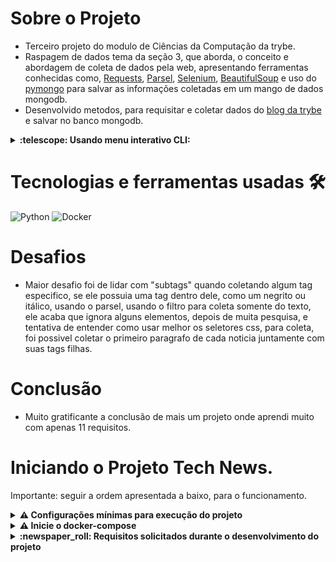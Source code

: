 # Sobre o Projeto 

- Terceiro projeto do modulo de Ciências da Computação da trybe.
- Raspagem de dados tema da seção 3, que aborda, o conceito e abordagem de coleta de dados pela web, apresentando ferramentas conhecidas como, [Requests](https://requests.readthedocs.io/en/latest/), [Parsel](https://parsel.readthedocs.io/en/latest/usage.html), [Selenium](https://www.selenium.dev/), [BeautifulSoup](https://www.crummy.com/software/BeautifulSoup/) e uso do [pymongo](https://pymongo.readthedocs.io/en/stable/) para salvar as informações coletadas em um mango de dados mongodb.
- Desenvolvido metodos, para requisitar e coletar dados do [blog da trybe](https://blog.betrybe.com/) e salvar no banco mongodb.

<details>
  <summary>
    <strong>
      :telescope: Usando menu interativo CLI:
    </strong>
  </summary>

Em construção...

</details>

#

# Tecnologias e ferramentas usadas 🛠

![Python](https://img.shields.io/badge/-Python-%23F7DF1C?style=flat-square&logo=python)
![Docker](https://img.shields.io/badge/-Docker-003f8c?style=flat-square&logo=docker&logoColor=fff)


# Desafios

- Maior desafio foi de lidar com "subtags" quando coletando algum tag especifico, se ele possuia uma tag dentro dele, como um negrito ou itálico, usando o parsel, usando o filtro para coleta somente do texto, ele acaba que ignora alguns elementos, depois de muita pesquisa, e tentativa de entender como usar melhor os seletores css, para coleta, foi possivel coletar o primeiro paragrafo de cada noticia juntamente com suas tags filhas.

# Conclusão

- Muito gratificante a conclusão de mais um projeto onde aprendi muito com apenas 11 requisitos.

# Iniciando o Projeto Tech News.

Importante: seguir a ordem apresentada a baixo, para o funcionamento.

<details>
  <summary>
    <strong>
      ⚠️ Configurações mínimas para execução do projeto
    </strong>
  </summary>

   - Sistema Operacional Distribuição Unix
 - Python versão >= 3.8.10 

</details>

<details>
  <summary>
    <strong>
      ⚠️ Inicie o docker-compose
    </strong>
  </summary>

Para ver a aplicação funcionando basta iniciar o docker compose, basta esta na pasta do repositório tendo o requisitos conforme informado na aba de requisitos, e iniciar o docker com `docker-compose up -d`

Após levantar o container para interagir com os comandos de linha, é necessário acessar o container usando o comando a seguir, `docker exec -it tech_news bash`, dentro do terminal do container é necessário entrar no ambiente virtual do python com o comando, `source .venv/bin/activate`, após esse comando o inicio do terminal deve aparecer com `(.venv)` antes do root, deve-se usar o comando `pip install .` para instalar o menu, após isso basta usar o comando apresentado na parte de amostra.



</details>

</details>

<details>
  <summary>
    <strong>
      :newspaper_roll: Requisitos solicitados durante o desenvolvimento do projeto
    </strong>
  </summary>

 
### Resultado por requisito
*Nome* | *Avaliação*
--- | :---:
1 - Crie a função fetch | :heavy_check_mark:
2 - Crie a função scrape_novidades | :heavy_check_mark:
3 - Crie a função scrape_next_page_link | :heavy_check_mark:
4 - Crie a função scrape_noticia | :heavy_check_mark:
5 - Crie a função get_tech_news para obter as notícias! | :heavy_check_mark:
6 - Crie a função search_by_title | :heavy_check_mark:
7 - crie a função search_by_date | :heavy_check_mark:
8 - Crie a função search_by_tag | :heavy_check_mark:
9 - Crie a função search_by_category | :heavy_check_mark:
10 - Crie a função top_5_news | :heavy_check_mark:
11 - Crie a função top_5_categories | :heavy_check_mark:
12 - Crie a função analyzer_menu | :heavy_check_mark:
13 - Implemente as funcionalidades do menu | :heavy_check_mark:


</details>
